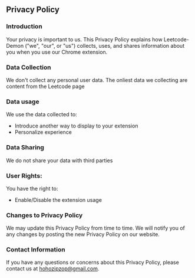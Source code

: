 ## Privacy Policy

### Introduction
Your privacy is important to us. This Privacy Policy explains how Leetcode-Demon ("we", "our", or "us") collects, uses, and shares information about you when you use our Chrome extension.

### Data Collection
We don't collect any personal user data. The onliest data we collecting are content from the Leetcode page

### Data usage
We use the data collected to:
- Introduce another way to display to your extension
- Personalize experience

### Data Sharing
We do not share your data with third parties

### User Rights:
You have the right to:
- Enable/Disable the extension usage

### Changes to Privacy Policy
We may update this Privacy Policy from time to time. We will notify you of any changes by posting the new Privacy Policy on our website.

### Contact Information
If you have any questions or concerns about this Privacy Policy, please contact us at hohozipzop@gmail.com.
